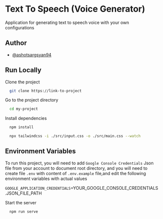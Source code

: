 
# Text To Speech (Voice Generator)

Application for generating text to speech voice with your own configurations


## Author

- [@ashotsargsyan94](https://github.com/ashotsargsyan94)


## Run Locally

Clone the project

```bash
  git clone https://link-to-project
```

Go to the project directory

```bash
  cd my-project
```

Install dependencies

```bash
  npm install
```
```bash
  npx tailwindcss -i ./src/input.css -o ./src/main.css --watch
```
## Environment Variables

To run this project, you will need to add ```Google Console Credentials``` Json file from your account to document root directory, 
and you will need to create file ```.env``` with content of ```.env.example``` file,and edit the following environment variables with actual values

`GOOGLE_APPLICATION_CREDENTIALS`=YOUR_GOOGLE_CONSOLE_CREDENTIALS.JSON_FILE_PATH

Start the server

```bash
  npm run serve
```





